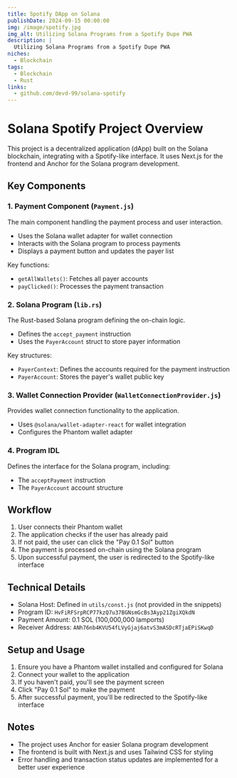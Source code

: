 ```yaml
---
title: Spotify DApp on Solana
publishDate: 2024-09-15 00:00:00
img: /image/spotify.jpg
img_alt: Utilizing Solana Programs from a Spotify Dupe PWA
description: |
  Utilizing Solana Programs from a Spotify Dupe PWA
niches:
  - Blockchain
tags:
  - Blockchain
  - Rust
links:
  - github.com/devd-99/solana-spotify
---
```

# Solana Spotify Project Overview

This project is a decentralized application (dApp) built on the Solana blockchain, integrating with a Spotify-like interface. It uses Next.js for the frontend and Anchor for the Solana program development.

## Key Components

### 1. Payment Component (`Payment.js`)

The main component handling the payment process and user interaction.

- Uses the Solana wallet adapter for wallet connection
- Interacts with the Solana program to process payments
- Displays a payment button and updates the payer list

Key functions:
- `getAllWallets()`: Fetches all payer accounts
- `payClicked()`: Processes the payment transaction

### 2. Solana Program (`lib.rs`)

The Rust-based Solana program defining the on-chain logic.

- Defines the `accept_payment` instruction
- Uses the `PayerAccount` struct to store payer information

Key structures:
- `PayerContext`: Defines the accounts required for the payment instruction
- `PayerAccount`: Stores the payer's wallet public key

### 3. Wallet Connection Provider (`WalletConnectionProvider.js`)

Provides wallet connection functionality to the application.

- Uses `@solana/wallet-adapter-react` for wallet integration
- Configures the Phantom wallet adapter

### 4. Program IDL

Defines the interface for the Solana program, including:
- The `acceptPayment` instruction
- The `PayerAccount` account structure

## Workflow

1. User connects their Phantom wallet
2. The application checks if the user has already paid
3. If not paid, the user can click the "Pay 0.1 Sol" button
4. The payment is processed on-chain using the Solana program
5. Upon successful payment, the user is redirected to the Spotify-like interface

## Technical Details

- Solana Host: Defined in `utils/const.js` (not provided in the snippets)
- Program ID: `HvFiRFSrpRCP77kzQ7u37BGNsmGcBs3Ayp21ZgiXQkdN`
- Payment Amount: 0.1 SOL (100,000,000 lamports)
- Receiver Address: `ANh76nb4KVU54fLVyGjaj6atvS3mASDcRTjaEPiSKwqD`

## Setup and Usage

1. Ensure you have a Phantom wallet installed and configured for Solana
2. Connect your wallet to the application
3. If you haven't paid, you'll see the payment screen
4. Click "Pay 0.1 Sol" to make the payment
5. After successful payment, you'll be redirected to the Spotify-like interface

## Notes

- The project uses Anchor for easier Solana program development
- The frontend is built with Next.js and uses Tailwind CSS for styling
- Error handling and transaction status updates are implemented for a better user experience